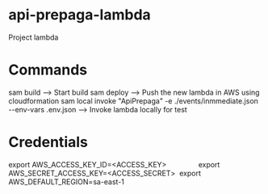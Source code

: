 # api-prepaga-lambda

Project lambda

# Commands

sam build --> Start build 
sam deploy --> Push the new lambda in AWS using cloudformation
sam local invoke "ApiPrepaga" -e ./events/inmmediate.json --env-vars .env.json --> Invoke lambda locally for test

# Credentials

export AWS_ACCESS_KEY_ID=<ACCESS_KEY>               
export AWS_SECRET_ACCESS_KEY=<ACCESS_SECRET> 
export AWS_DEFAULT_REGION=sa-east-1

